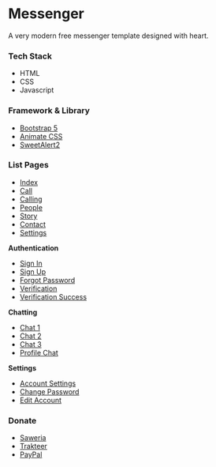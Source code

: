 # Messenger

A very modern free messenger template designed with heart.

### Tech Stack

- HTML
- CSS
- Javascript

### Framework & Library

- [Bootstrap 5](https://getbootstrap.com)
- [Animate CSS](https://animate.style)
- [SweetAlert2](https://sweetalert2.github.io)

### List Pages

- [Index](https://rioagungpurnomo.github.io/messenger/)
- [Call](https://rioagungpurnomo.github.io/messenger/call.html)
- [Calling](https://rioagungpurnomo.github.io/messenger/calling.html)
- [People](https://rioagungpurnomo.github.io/messenger/people.html)
- [Story](https://rioagungpurnomo.github.io/messenger/story.html)
- [Contact](https://rioagungpurnomo.github.io/messenger/contact.html)
- [Settings](https://rioagungpurnomo.github.io/messenger/settings.html)

**Authentication**

- [Sign In](https://rioagungpurnomo.github.io/messenger/sign-in.html)
- [Sign Up](https://rioagungpurnomo.github.io/messenger/sign-up.html)
- [Forgot Password](https://rioagungpurnomo.github.io/messenger/forgot-password.html)
- [Verification](https://rioagungpurnomo.github.io/messenger/verification/account-verification.html)
- [Verification Success](https://rioagungpurnomo.github.io/messenger/verification/account-verification-success.html)

**Chatting**

- [Chat 1](https://rioagungpurnomo.github.io/messenger/chat/chat-1.html)
- [Chat 2](https://rioagungpurnomo.github.io/messenger/chat/chat-2.html)
- [Chat 3](https://rioagungpurnomo.github.io/messenger/chat/chat-3.html)
- [Profile Chat](https://rioagungpurnomo.github.io/messenger/chat/profile-chat.html)

**Settings**

- [Account Settings](https://rioagungpurnomo.github.io/messenger/settings/account-settings.html)
- [Change Password](https://rioagungpurnomo.github.io/messenger/settings/change-password.html)
- [Edit Account](https://rioagungpurnomo.github.io/messenger/settings/edit-account.html)

### Donate

- [Saweria](https://saweria.co/rioagungpurnomo)
- [Trakteer](https://trakteer.id/rioagungpurnomo)
- [PayPal](https://www.paypal.me/rioagungpurnomoo)
